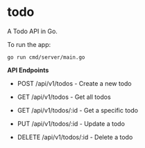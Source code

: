 # todo
A Todo API in Go.

To run the app:

```
go run cmd/server/main.go
```

**API Endpoints**

- POST /api/v1/todos - Create a new todo

- GET /api/v1/todos - Get all todos

- GET /api/v1/todos/:id - Get a specific todo

- PUT /api/v1/todos/:id - Update a todo

- DELETE /api/v1/todos/:id - Delete a todo